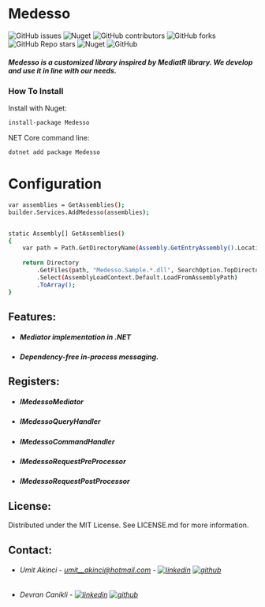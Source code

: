 # Medesso
![GitHub issues](https://img.shields.io/github/issues/adessoTurkey-dotNET/Medesso) ![Nuget](https://img.shields.io/nuget/dt/Medesso) ![GitHub contributors](https://img.shields.io/github/contributors/adessoTurkey-dotNET/Medesso)  ![GitHub forks](https://img.shields.io/github/forks/adessoTurkey-dotNET/Medesso) ![GitHub Repo stars](https://img.shields.io/github/stars/adessoTurkey-dotNET/Medesso?color=yellow) ![Nuget](https://img.shields.io/nuget/v/Medesso) ![GitHub](https://img.shields.io/github/license/adessoTurkey-dotNET/Medesso)

##### Medesso is a customized library inspired by MediatR library. We develop and use it in line with our needs.

### How To Install

Install with Nuget:
```sh
install-package Medesso
```
 NET Core command line:
```sh
dotnet add package Medesso
```

# Configuration
```sh
var assemblies = GetAssemblies();
builder.Services.AddMedesso(assemblies);


static Assembly[] GetAssemblies()
{
    var path = Path.GetDirectoryName(Assembly.GetEntryAssembly().Location);
            
    return Directory
        .GetFiles(path, "Medesso.Sample.*.dll", SearchOption.TopDirectoryOnly)
        .Select(AssemblyLoadContext.Default.LoadFromAssemblyPath)
        .ToArray();
}

```
## Features:

- ##### Mediator implementation in .NET
- ##### Dependency-free in-process messaging.

## Registers:
- ##### IMedessoMediator
- ##### IMedessoQueryHandler
- ##### IMedessoCommandHandler
- ##### IMedessoRequestPreProcessor
- ##### IMedessoRequestPostProcessor

## License:

Distributed under the MIT License. See LICENSE.md for more information.

## Contact:
- ###### Umit Akinci - umit__akinci@hotmail.com -  [![linkedin](https://img.shields.io/badge/linkedin-0A66C2?style=for-the-badge&logo=linkedin&logoColor=white)](https://www.linkedin.com/in/%C3%BCmit-ak%C4%B1nc%C4%B1-080733120/) [![github](https://img.shields.io/badge/github-000?style=for-the-badge&logo=github&logoColor=white)](https://github.com/UmitAkinci)


- ###### Devran Canikli - [![linkedin](https://img.shields.io/badge/linkedin-0A66C2?style=for-the-badge&logo=linkedin&logoColor=white)](https://www.linkedin.com/in/devrancanikli/) [![github](https://img.shields.io/badge/github-000?style=for-the-badge&logo=github&logoColor=white)](https://github.com/devrancanikli)
